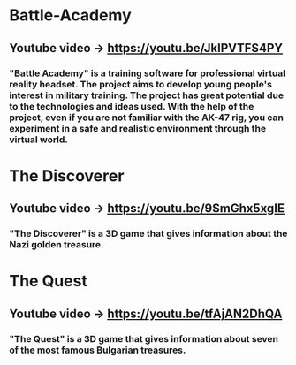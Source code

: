 # Battle-Academy
## Youtube video -> https://youtu.be/JklPVTFS4PY

###  "Battle Academy" is a training software for professional virtual reality headset. The project aims to develop young people's interest in military training. The project has great potential due to the technologies and ideas used. With the help of the project, even if you are not familiar with the AK-47 rig, you can experiment in a safe and realistic environment through the virtual world.

# The Discoverer
## Youtube video -> https://youtu.be/9SmGhx5xgIE

###  "The Discoverer" is a 3D game that gives information about the Nazi golden treasure.

# The Quest
## Youtube video -> https://youtu.be/tfAjAN2DhQA

###  "The Quest" is a 3D game that gives information about seven of the most famous Bulgarian treasures.
